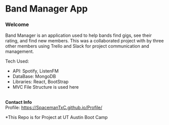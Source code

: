 <h1>Band Manager App</h1>

<h3>Welcome</h3>
<p>Band Manager is an application used to help bands find gigs, see their rating, and find new members. This was a collaborated project with by three other members using Trello and Slack for project communication and management.</p>

Tech Used: <br/>
- API: Spotify, ListenFM
- DataBase: MongoDB
- Libraries: React, BootStrap
- MVC File Structure is used here
<br/><br/>

<b>Contact Info</b> <br/>
Profile: https://SpacemanTxC.github.io/Profile/ <br/>

*This Repo is for Project at UT Austin Boot Camp
